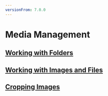 ```yaml
---
versionFrom: 7.0.0
---
```


# Media Management

## [Working with Folders](Working-with-Folders/index-v7.md)

## [Working with Images and Files](Working-with-Images-and-Files/index-v7.md)

## [Cropping Images](Cropping-Images/index-v7.md)
